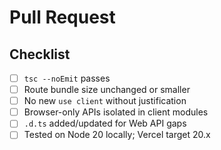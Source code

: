 # Pull Request

<!-- Provide a summary of your changes in the title above. -->

## Checklist
- [ ] `tsc --noEmit` passes
- [ ] Route bundle size unchanged or smaller
- [ ] No new `use client` without justification
- [ ] Browser-only APIs isolated in client modules
- [ ] `.d.ts` added/updated for Web API gaps
- [ ] Tested on Node 20 locally; Vercel target 20.x
